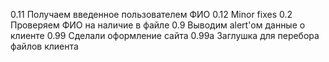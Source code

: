 0.11  Получаем введенное пользователем ФИО
0.12  Minor fixes
0.2   Проверяем ФИО на наличие в файле
0.9   Выводим alert'ом данные о клиенте
0.99  Сделали оформление сайта
0.99a Заглушка для перебора файлов клиента